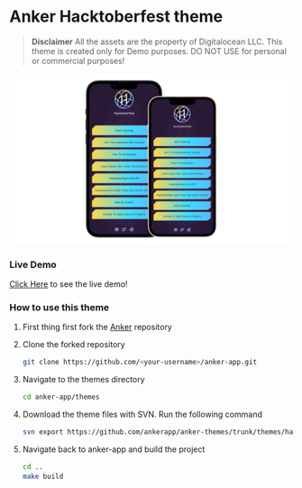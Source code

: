 # Anker Hacktoberfest theme

> **Disclaimer** All the assets are the property of Digitalocean LLC. This theme
is created only for Demo purposes. DO NOT USE for personal or commercial purposes!

![Hacktoberfest theme screenshot](screenshot.png)

### Live Demo
[Click Here](https://hf22.netlify.app/) to see the live demo!

### How to use this theme

1. First thing first fork the [Anker](https://github.com/ankerapp/anker-app) repository

2. Clone the forked repository
    ```bash
    git clone https://github.com/<your-username>/anker-app.git
    ```

3. Navigate to the themes directory
    ```bash
    cd anker-app/themes
    ```

4. Download the theme files with SVN. Run the following command
    ```bash
    svn export https://github.com/ankerapp/anker-themes/trunk/themes/hacktoberfest-2022
    ```

5. Navigate back to anker-app and build the project
    ```bash
    cd ..
    make build
    ```
